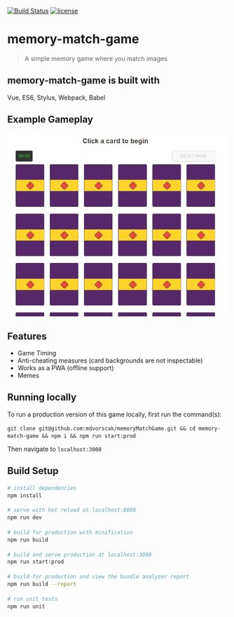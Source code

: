 [![Build Status][travis-image]][travis-url] [![license][license-image]][license-url]

# memory-match-game

> A simple memory game where you match images

## memory-match-game is built with

Vue, ES6, Stylus, Webpack, Babel

## Example Gameplay

![Gameplay](sample_gameplay.gif "gameplay")

## Features

- Game Timing
- Anti-cheating measures (card backgrounds are not inspectable)
- Works as a PWA (offline support)
- Memes

## Running locally

To run a production version of this game locally, first run the command(s):

`git clone git@github.com:mdvorscak/memoryMatchGame.git && cd memory-match-game && npm i && npm run start:prod`

Then navigate to `localhost:3000`

## Build Setup

``` bash
# install dependencies
npm install

# serve with hot reload at localhost:8080
npm run dev

# build for production with minification
npm run build

# build and serve production at localhost:3000
npm run start:prod

# build for production and view the bundle analyzer report
npm run build --report

# run unit tests
npm run unit

```
[travis-url]: https://travis-ci.org/mdvorscak/memoryMatchGame
[travis-image]: https://img.shields.io/travis/mdvorscak/memoryMatchGame/master.svg?style=flat-square

[license-url]: LICENSE
[license-image]: https://img.shields.io/github/license/mashape/apistatus.svg?style=flat-square